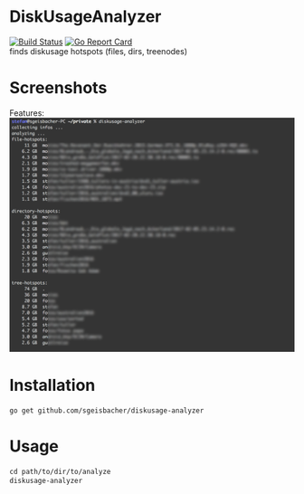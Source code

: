# DiskUsageAnalyzer
[![Build Status](https://travis-ci.org/sgeisbacher/diskusage-analyzer.svg?branch=master)](https://travis-ci.org/sgeisbacher/diskusage-analyzer) [![Go Report Card](https://goreportcard.com/badge/github.com/sgeisbacher/diskusage-analyzer)](https://goreportcard.com/report/github.com/sgeisbacher/diskusage-analyzer)  
finds diskusage hotspots (files, dirs, treenodes)
# Screenshots
Features:
![Screenshot](https://raw.githubusercontent.com/sgeisbacher/diskusage-analyzer/master/docs/screenshot01.png)
# Installation
    go get github.com/sgeisbacher/diskusage-analyzer
# Usage
    cd path/to/dir/to/analyze
    diskusage-analyzer


